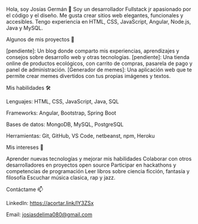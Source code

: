 Hola, soy Josías Germán 👋
Soy un desarrollador Fullstack jr apasionado por el código y el diseño. Me gusta crear sitios web elegantes, funcionales y accesibles. 
Tengo experiencia en HTML, CSS, JavaScript, Angular, Node.js, Java y MySQL.

Algunos de mis proyectos 🚀

[pendiente]: Un blog donde comparto mis experiencias, aprendizajes y consejos sobre desarrollo web y otras tecnologías.
[pendiente]: Una tienda online de productos ecológicos, con carrito de compras, pasarela de pago y panel de administración.
[Generador de memes]: Una aplicación web que te permite crear memes divertidos con tus propias imágenes y textos.

Mis habilidades 🛠️

Lenguajes: HTML, CSS, JavaScript, Java, SQL

Frameworks: Angular, Bootstrap, Spring Boot

Bases de datos: MongoDB, MySQL, PostgreSQL

Herramientas: Git, GitHub, VS Code, netbeanst, npm, Heroku

Mis intereses 🌱

Aprender nuevas tecnologías y mejorar mis habilidades
Colaborar con otros desarrolladores en proyectos open source
Participar en hackathons y competencias de programación
Leer libros sobre ciencia ficción, fantasía y filosofía
Escuchar música clasica, rap y jazz.

Contáctame 📫

LinkedIn: https://acortar.link/lY3ZSx

Email: josiasdelima080@gmail.com

<!---
GermanDelima/GermanDelima is a ✨ special ✨ repository because its `README.md` (this file) appears on your GitHub profile.
You can click the Preview link to take a look at your changes.
--->
